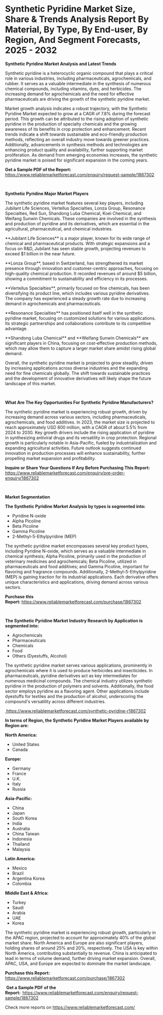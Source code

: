 <p><h1>Synthetic Pyridine Market Size, Share & Trends Analysis Report By Material, By Type, By End-user, By Region, And Segment Forecasts, 2025 - 2032</h1></p><p><strong>Synthetic Pyridine Market Analysis and Latest Trends</strong></p>
<p><p>Synthetic pyridine is a heterocyclic organic compound that plays a critical role in various industries, including pharmaceuticals, agrochemicals, and rubber. It serves as a valuable intermediate in the synthesis of numerous chemical compounds, including vitamins, dyes, and herbicides. The increasing demand for agrochemicals and the need for effective pharmaceuticals are driving the growth of the synthetic pyridine market. </p><p>Market growth analysis indicates a robust trajectory, with the Synthetic Pyridine Market expected to grow at a CAGR of 7.8% during the forecast period. This growth can be attributed to the rising adoption of synthetic pyridine in the production of specialty chemicals and the growing awareness of its benefits in crop protection and enhancement. Recent trends indicate a shift towards sustainable and eco-friendly production methods, reflecting an overall industry move towards greener practices. Additionally, advancements in synthesis methods and technologies are enhancing product quality and availability, further supporting market proliferation. As demand from emerging economies increases, the synthetic pyridine market is poised for significant expansion in the coming years.</p></p>
<p><strong>Get a Sample PDF of the Report:&nbsp;</strong> <a href="https://www.reliablemarketforecast.com/enquiry/request-sample/1867302?utm_campaign=2890&utm_medium=2&utm_source=Github&utm_content=ia&utm_term=03042025&utm_id=synthetic-pyridine">https://www.reliablemarketforecast.com/enquiry/request-sample/1867302</a></p>
<p>&nbsp;</p>
<p><strong>Synthetic Pyridine Major Market Players</strong></p>
<p><p>The synthetic pyridine market features several key players, including Jubilant Life Sciences, Vertellus Specialties, Lonza Group, Resonance Specialties, Red Sun, Shandong Luba Chemical, Koei Chemical, and Weifang Sunwin Chemicals. These companies are involved in the synthesis and production of pyridine and its derivatives, which are essential in the agricultural, pharmaceutical, and chemical industries.</p><p>**Jubilant Life Sciences** is a major player, known for its wide range of chemical and pharmaceutical products. With strategic expansions and a focus on R&D, Jubilant has seen stable growth, projecting revenues to exceed $1 billion in the near future.</p><p>**Lonza Group**, based in Switzerland, has strengthened its market presence through innovation and customer-centric approaches, focusing on high-quality chemical production. It recorded revenues of around $5 billion, showing a commitment to sustainability and efficiency in its processes.</p><p>**Vertellus Specialties**, primarily focused on fine chemicals, has been diversifying its product line, which includes various pyridine derivatives. The company has experienced a steady growth rate due to increasing demand in agrochemicals and pharmaceuticals.</p><p>**Resonance Specialties** has positioned itself well in the synthetic pyridine market, focusing on customized solutions for various applications. Its strategic partnerships and collaborations contribute to its competitive advantage.</p><p>**Shandong Luba Chemical** and **Weifang Sunwin Chemicals** are significant players in China, focusing on cost-effective production methods, which may allow them to capture a larger market share amidst rising global demand. </p><p>Overall, the synthetic pyridine market is projected to grow steadily, driven by increasing applications across diverse industries and the expanding need for fine chemicals globally. The shift towards sustainable practices and the development of innovative derivatives will likely shape the future landscape of this market.</p></p>
<p>&nbsp;</p>
<p><strong>What Are The Key Opportunities For Synthetic Pyridine Manufacturers?</strong></p>
<p><p>The synthetic pyridine market is experiencing robust growth, driven by increasing demand across various sectors, including pharmaceuticals, agrochemicals, and food additives. In 2023, the market size is projected to reach approximately USD 800 million, with a CAGR of about 5.5% from 2024 to 2030. Key growth drivers include the rising application of pyridine in synthesizing antiviral drugs and its versatility in crop protection. Regional growth is particularly notable in Asia-Pacific, fueled by industrialization and expanding agricultural activities. Future outlook suggests continued innovation in production processes will enhance sustainability, further propelling market expansion and profitability.</p></p>
<p><strong>Inquire or Share Your Questions If Any Before Purchasing This Report:</strong> <a href="https://www.reliablemarketforecast.com/enquiry/pre-order-enquiry/1867302?utm_campaign=2890&utm_medium=2&utm_source=Github&utm_content=ia&utm_term=03042025&utm_id=synthetic-pyridine">https://www.reliablemarketforecast.com/enquiry/pre-order-enquiry/1867302</a></p>
<p>&nbsp;</p>
<p><strong>Market Segmentation</strong></p>
<p><strong>The Synthetic Pyridine Market Analysis by types is segmented into:</strong></p>
<p><ul><li>Pyridine N-oxide</li><li>Alpha Picoline</li><li>Beta Picoline</li><li>Gamma Picoline</li><li>2-Methyl-5-Ethylpyridine (MEP)</li></ul></p>
<p><p>The synthetic pyridine market encompasses several key product types, including Pyridine N-oxide, which serves as a valuable intermediate in chemical synthesis; Alpha Picoline, primarily used in the production of veterinary medicines and agrochemicals; Beta Picoline, utilized in pharmaceuticals and food additives; and Gamma Picoline, important for flavoring and fragrance compounds. Additionally, 2-Methyl-5-Ethylpyridine (MEP) is gaining traction for its industrial applications. Each derivative offers unique characteristics and applications, driving demand across various sectors.</p></p>
<p><strong>Purchase this Report:&nbsp;</strong><a href="https://www.reliablemarketforecast.com/purchase/1867302?utm_campaign=2890&utm_medium=2&utm_source=Github&utm_content=ia&utm_term=03042025&utm_id=synthetic-pyridine">https://www.reliablemarketforecast.com/purchase/1867302</a></p>
<p>&nbsp;</p>
<p><strong>The Synthetic Pyridine Market Industry Research by Application is segmented into:</strong></p>
<p><ul><li>Agrochemicals</li><li>Pharmaceuticals</li><li>Chemicals</li><li>Food</li><li>Others (Dyestuffs, Alcohol)</li></ul></p>
<p><p>The synthetic pyridine market serves various applications, prominently in agrochemicals where it is used to produce herbicides and insecticides. In pharmaceuticals, pyridine derivatives act as key intermediates for numerous medicinal compounds. The chemical industry utilizes synthetic pyridine in the production of polymers and solvents. Additionally, the food sector employs pyridine as a flavoring agent. Other applications include dyestuffs for textiles and the production of alcohol, underscoring the compound's versatility across different industries.</p></p>
<p><a href="https://www.reliablemarketforecast.com/synthetic-pyridine-r1867302?utm_campaign=2890&utm_medium=2&utm_source=Github&utm_content=ia&utm_term=03042025&utm_id=synthetic-pyridine">&nbsp;https://www.reliablemarketforecast.com/synthetic-pyridine-r1867302</a></p>
<p><strong>In terms of Region, the Synthetic Pyridine Market Players available by Region are:</strong></p>
<p>
    <p> <strong> North America: </strong>
        <ul>
            <li>United States</li>
            <li>Canada</li>
        </ul>
        </p> 
    <p> <strong> Europe: </strong>
        <ul>
            <li>Germany</li>
            <li>France</li>
            <li>U.K.</li>
            <li>Italy</li>
            <li>Russia</li>
        </ul>
        </p> 
    <p> <strong> Asia-Pacific: </strong>
        <ul>
            <li>China</li>
            <li>Japan</li>
            <li>South Korea</li>
            <li>India</li>
            <li>Australia</li>
            <li>China Taiwan</li>
            <li>Indonesia</li>
            <li>Thailand</li>
            <li>Malaysia</li>
        </ul>
        </p> 
    <p> <strong> Latin America: </strong>
        <ul>
            <li>Mexico</li>
            <li>Brazil</li>
            <li>Argentina Korea</li>
            <li>Colombia</li>
        </ul>
        </p> 
    <p> <strong> Middle East & Africa: </strong>
        <ul>
            <li>Turkey</li>
            <li>Saudi</li>
            <li>Arabia</li>
            <li>UAE</li>
            <li>Korea</li>
        </ul>
    </p>
    </p>
<p><p>The synthetic pyridine market is experiencing robust growth, particularly in the APAC region, projected to account for approximately 40% of the global market share. North America and Europe are also significant players, holding shares of around 25% and 20%, respectively. The USA is key within North America, contributing substantially to revenue. China is anticipated to lead in terms of volume demand, further driving market expansion. Overall, APAC, USA, and Europe are expected to dominate the market landscape.</p></p>
<p><strong>Purchase this Report: </strong><a href="https://www.reliablemarketforecast.com/purchase/1867302?utm_campaign=2890&utm_medium=2&utm_source=Github&utm_content=ia&utm_term=03042025&utm_id=synthetic-pyridine">https://www.reliablemarketforecast.com/purchase/1867302</a></p>
<p>&nbsp;<strong>Get a Sample PDF of the Report:&nbsp;&nbsp;</strong><a href="https://www.reliablemarketforecast.com/enquiry/request-sample/1867302?utm_campaign=2890&utm_medium=2&utm_source=Github&utm_content=ia&utm_term=03042025&utm_id=synthetic-pyridine">https://www.reliablemarketforecast.com/enquiry/request-sample/1867302</a></p>
<p><strong></strong></p>
<p>Check more reports on <a href="https://www.reliablemarketforecast.com/?utm_campaign=2890&utm_medium=2&utm_source=Github&utm_content=ia&utm_term=03042025&utm_id=synthetic-pyridine">https://www.reliablemarketforecast.com/</a></p>